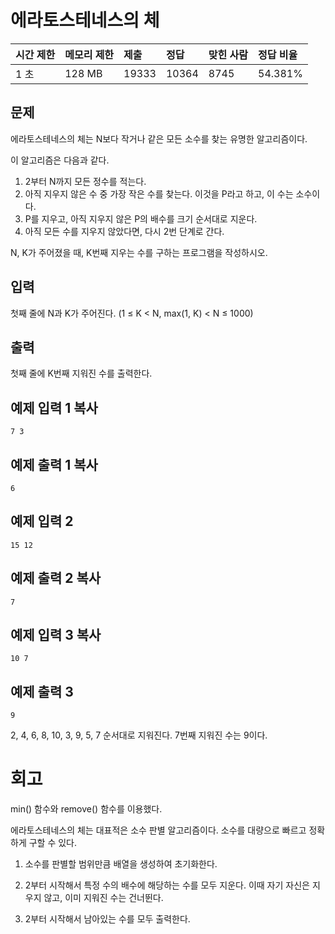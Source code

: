 # 에라토스테네스의 체

| 시간 제한 | 메모리 제한 | 제출  | 정답  | 맞힌 사람 | 정답 비율 |
| :-------- | :---------- | :---- | :---- | :-------- | :-------- |
| 1 초      | 128 MB      | 19333 | 10364 | 8745      | 54.381%   |

## 문제

에라토스테네스의 체는 N보다 작거나 같은 모든 소수를 찾는 유명한 알고리즘이다.

이 알고리즘은 다음과 같다.

1. 2부터 N까지 모든 정수를 적는다.
2. 아직 지우지 않은 수 중 가장 작은 수를 찾는다. 이것을 P라고 하고, 이 수는 소수이다.
3. P를 지우고, 아직 지우지 않은 P의 배수를 크기 순서대로 지운다.
4. 아직 모든 수를 지우지 않았다면, 다시 2번 단계로 간다.

N, K가 주어졌을 때, K번째 지우는 수를 구하는 프로그램을 작성하시오.

## 입력

첫째 줄에 N과 K가 주어진다. (1 ≤ K < N, max(1, K) < N ≤ 1000)

## 출력

첫째 줄에 K번째 지워진 수를 출력한다.

## 예제 입력 1 복사

```
7 3
```

## 예제 출력 1 복사

```
6
```

## 예제 입력 2 

```
15 12
```

## 예제 출력 2 복사

```
7
```

## 예제 입력 3 복사

```
10 7
```

## 예제 출력 3 

```
9
```

2, 4, 6, 8, 10, 3, 9, 5, 7 순서대로 지워진다. 7번째 지워진 수는 9이다.

# 회고

min() 함수와 remove() 함수를 이용했다.

에라토스테네스의 체는 대표적은 소수 판별 알고리즘이다. 소수를 대량으로 빠르고 정확하게 구할 수 있다.

1. 소수를 판별할 범위만큼 배열을 생성하여 초기화한다.

2. 2부터 시작해서 특정 수의 배수에 해당하는 수를 모두 지운다. 이때 자기 자신은 지우지 않고, 이미 지워진 수는 건너뛴다.
3. 2부터 시작해서 남아있는 수를 모두 출력한다.